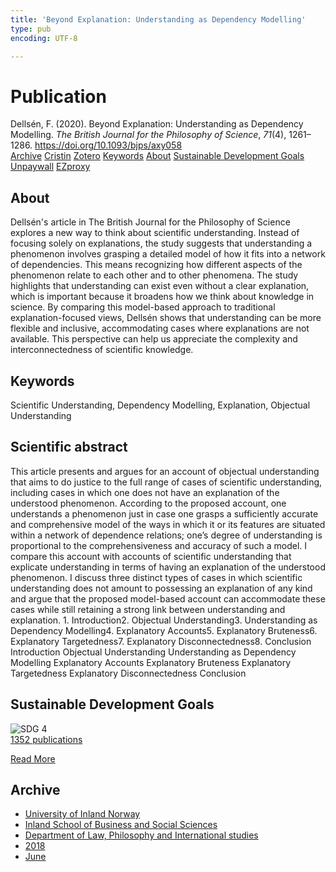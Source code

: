 ```yaml
---
title: 'Beyond Explanation: Understanding as Dependency Modelling'
type: pub
encoding: UTF-8

---
```

<h1>Publication</h1>
<article id="csl-bib-container-2HV95QVG" class="csl-bib-container">
  <div class="csl-bib-body"> <div class="csl-entry">Dellsén, F. (2020). Beyond Explanation: Understanding as Dependency Modelling. <i>The British Journal for the Philosophy of Science</i>, <i>71</i>(4), 1261–1286. <a href="https://doi.org/10.1093/bjps/axy058">https://doi.org/10.1093/bjps/axy058</a></div> </div>
  <div class="csl-bib-buttons">
    <a href="#taxonomy-article-2HV95QVG" alt="archive" class="csl-bib-button">Archive</a>
    <a href="https://app.cristin.no/results/show.jsf?id=1593923" alt="Cristin" class="csl-bib-button">Cristin</a>
    <a href="http://zotero.org/groups/5881554/items/2HV95QVG" alt="Zotero" class="csl-bib-button">Zotero</a>
    <a href="#keywords-article-2HV95QVG" alt="keywords" class="csl-bib-button">Keywords</a>
    <a href="#about-article-2HV95QVG" alt="about_pub" class="csl-bib-button">About</a>
    <a href="#sdg-article-2HV95QVG" alt="sdg" class="csl-bib-button">Sustainable Development Goals</a>
    <a href="https://doi.org/10.1093/bjps/axy058" alt="Unpaywall" class="csl-bib-button">Unpaywall</a>
    <a href="https://doi.org/10.1093/bjps/axy058" alt="EZproxy" class="csl-bib-button">EZproxy</a>
  </div>
  <div id="csl-bib-meta-container-2HV95QVG"></div>
</article>
<div id="csl-bib-meta-2HV95QVG" class="csl-bib-meta">
  <article id="about-article-2HV95QVG" class="about_pub-article">
    <h1>About</h1>
    Dellsén's article in The British Journal for the Philosophy of Science explores a new way to think about scientific understanding. Instead of focusing solely on explanations, the study suggests that understanding a phenomenon involves grasping a detailed model of how it fits into a network of dependencies. This means recognizing how different aspects of the phenomenon relate to each other and to other phenomena. The study highlights that understanding can exist even without a clear explanation, which is important because it broadens how we think about knowledge in science. By comparing this model-based approach to traditional explanation-focused views, Dellsén shows that understanding can be more flexible and inclusive, accommodating cases where explanations are not available. This perspective can help us appreciate the complexity and interconnectedness of scientific knowledge.
  </article>
  <article id="keywords-article-2HV95QVG" class="keywords-article">
    <h1>Keywords</h1>
    Scientific Understanding, Dependency Modelling, Explanation, Objectual Understanding
  </article>
  <article id="abstract-article-2HV95QVG" class="abstract-article">
    <h1>Scientific abstract</h1>
    This article presents and argues for an account of objectual understanding that aims to do justice to the full range of cases of scientific understanding, including cases in which one does not have an explanation of the understood phenomenon. According to the proposed account, one understands a phenomenon just in case one grasps a sufficiently accurate and comprehensive model of the ways in which it or its features are situated within a network of dependence relations; one’s degree of understanding is proportional to the comprehensiveness and accuracy of such a model. I compare this account with accounts of scientific understanding that explicate understanding in terms of having an explanation of the understood phenomenon. I discuss three distinct types of cases in which scientific understanding does not amount to possessing an explanation of any kind and argue that the proposed model-based account can accommodate these cases while still retaining a strong link between understanding and explanation. 1. Introduction2. Objectual Understanding3. Understanding as Dependency Modelling4. Explanatory Accounts5. Explanatory Bruteness6. Explanatory Targetedness7. Explanatory Disconnectedness8. Conclusion Introduction Objectual Understanding Understanding as Dependency Modelling Explanatory Accounts Explanatory Bruteness Explanatory Targetedness Explanatory Disconnectedness Conclusion
  </article>
  <article id="sdg-article-2HV95QVG" class="sdg-article">
    <h1>Sustainable Development Goals</h1>
    <div class="sdg-container"><div id="sdg4" class="sdg">
        <img src="{{< params subfolder >}}images/sdg/sdg04_en.png" class="image" alt="SDG 4">
        <div class="sdg-overlay">
          <a href="/en/archive/?key=?sdg=4#archive" class="sdg-publication-count"><span>1352</span> publications</a>
          <p><a href="https://sdgs.un.org/goals/goal4" class="sdg-read-more">Read More</a></p>
        </div>
      </div></div>
  </article>
  <article id="taxonomy-article-2HV95QVG" class="taxonomy-article">
    <h1>Archive</h1>
    <ul>
      <li>
        <a href="/en/archive/?key=3DCRN523">University of Inland Norway</a>
      </li>
      <li>
        <a href="/en/archive/?key=DU8Q9LN9">Inland School of Business and Social Sciences</a>
      </li>
      <li>
        <a href="/en/archive/?key=ITYAG68H">Department of Law, Philosophy and International studies</a>
      </li>
      <li>
        <a href="/en/archive/?key=U76UGHNS">2018</a>
      </li>
      <li>
        <a href="/en/archive/?key=INNY6XQI">June</a>
      </li>
    </ul>
  </article>
</div>
